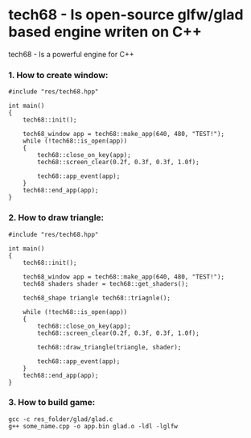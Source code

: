 # tech68 - Is open-source glfw/glad based engine writen on C++

tech68 - Is a powerful engine for C++

### 1. How to create window:
```
#include "res/tech68.hpp"

int main()
{
    tech68::init();
    
    tech68_window app = tech68::make_app(640, 480, "TEST!");
    while (!tech68::is_open(app))
    {
        tech68::close_on_key(app);
        tech68::screen_clear(0.2f, 0.3f, 0.3f, 1.0f);

        tech68::app_event(app);
    }
    tech68::end_app(app);
}
```

### 2. How to draw triangle:
```
#include "res/tech68.hpp"

int main()
{
    tech68::init();
    
    tech68_window app = tech68::make_app(640, 480, "TEST!");
    tech68 shaders shader = tech68::get_shaders();
    
    tech68_shape triangle tech68::triagnle();
    
    while (!tech68::is_open(app))
    {
        tech68::close_on_key(app);
        tech68::screen_clear(0.2f, 0.3f, 0.3f, 1.0f);

        tech68::draw_triangle(triangle, shader);

        tech68::app_event(app);
    }
    tech68::end_app(app);
}
```

### 3. How to build game:
```
gcc -c res_folder/glad/glad.c
g++ some_name.cpp -o app.bin glad.o -ldl -lglfw
```
